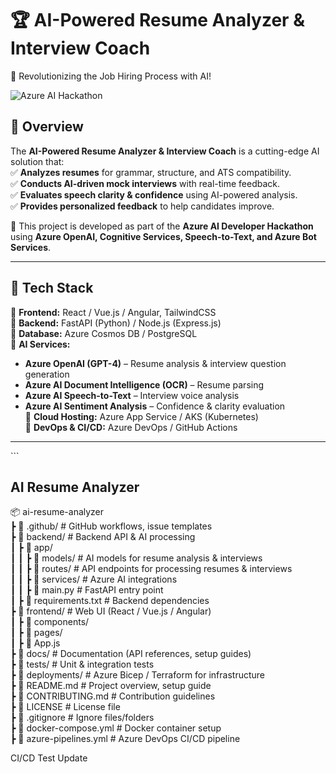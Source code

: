 # 🏆 AI-Powered Resume Analyzer & Interview Coach
🚀 Revolutionizing the Job Hiring Process with AI!

![Azure AI Hackathon](https://your-thumbnail-image-url.com)  

## 📌 Overview  
The **AI-Powered Resume Analyzer & Interview Coach** is a cutting-edge AI solution that:  
✅ **Analyzes resumes** for grammar, structure, and ATS compatibility.  
✅ **Conducts AI-driven mock interviews** with real-time feedback.  
✅ **Evaluates speech clarity & confidence** using AI-powered analysis.  
✅ **Provides personalized feedback** to help candidates improve.  

🎯 This project is developed as part of the **Azure AI Developer Hackathon** using **Azure OpenAI, Cognitive Services, Speech-to-Text, and Azure Bot Services**.  

---

## 🚀 Tech Stack  
🔹 **Frontend:** React / Vue.js / Angular, TailwindCSS  
🔹 **Backend:** FastAPI (Python) / Node.js (Express.js)  
🔹 **Database:** Azure Cosmos DB / PostgreSQL  
🔹 **AI Services:**  
  - **Azure OpenAI (GPT-4)** – Resume analysis & interview question generation  
  - **Azure AI Document Intelligence (OCR)** – Resume parsing  
  - **Azure AI Speech-to-Text** – Interview voice analysis  
  - **Azure AI Sentiment Analysis** – Confidence & clarity evaluation  
🔹 **Cloud Hosting:** Azure App Service / AKS (Kubernetes)  
🔹 **DevOps & CI/CD:** Azure DevOps / GitHub Actions  

---

\```
##  AI Resume Analyzer

📦 ai-resume-analyzer  
┣ 📂 .github/             # GitHub workflows, issue templates  
┣ 📂 backend/             # Backend API & AI processing  
┃ ┣ 📂 app/  
┃ ┃ ┣ 📂 models/          # AI models for resume analysis & interviews  
┃ ┃ ┣ 📂 routes/          # API endpoints for processing resumes & interviews  
┃ ┃ ┣ 📂 services/        # Azure AI integrations  
┃ ┃ ┣ 📜 main.py          # FastAPI entry point  
┃ ┣ 📜 requirements.txt   # Backend dependencies  
┣ 📂 frontend/            # Web UI (React / Vue.js / Angular)  
┃ ┣ 📂 components/  
┃ ┣ 📂 pages/  
┃ ┣ 📜 App.js  
┣ 📂 docs/                # Documentation (API references, setup guides)  
┣ 📂 tests/               # Unit & integration tests  
┣ 📂 deployments/         # Azure Bicep / Terraform for infrastructure  
┣ 📜 README.md            # Project overview, setup guide  
┣ 📜 CONTRIBUTING.md      # Contribution guidelines  
┣ 📜 LICENSE              # License file  
┣ 📜 .gitignore           # Ignore files/folders  
┣ 📜 docker-compose.yml   # Docker container setup  
┣ 📜 azure-pipelines.yml  # Azure DevOps CI/CD pipeline  

CI/CD Test Update

